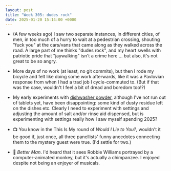 ```yaml
---
layout: post
title: "Week 305: dudes rock"
date: 2025-01-20 15:14:00 +0000
---
```


- (A few weeks ago) I saw two separate instances, in different cities,
  of men, in too much of a hurry to wait at a pedestrian crossing,
  shouting "fuck you" at the cars/vans that came along as they walked across the road.
  A large part of me thinks "dudes rock",
  and my heart swells with patriotic pride that "jaywalking" isn't a crime here ... but also, it's not great to be so angry.

- More days of no work (at least, no git commits), but then I rode my bicycle and felt like doing some work afterwards, like it was a Pavlovian response from when I had a trad job I cycle-commuted to. (But if that was the case, wouldn't I feel a bit of dread and boredom too!?)

- My early experiments with [dishwasher powder](/2025/01/week-303), although I've not run out of tablets yet, have been disappointing: some kind of dusty residue left on the dishes etc. Clearly I need to experiment with settings and adjusting the amount of salt and/or rinse aid dispensed, but is experimenting with settings really how I saw myself spending 2025?

- 📺 You know in the This Is My round of <i>Would I Lie to You?</i>, wouldn't it be good if, just once, all three panellists' funny anecdotes connecting them to the mystery guest were true. (I'd settle for two.)

- 🎦 <i>Better Man</i>.
  I'd heard that it sees Robbie Williams portrayed by a computer-animated monkey, but it's actually a chimpanzee. I enjoyed despite not being an enjoyer of musicals.
